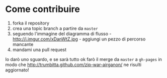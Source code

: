 # Come contribuire #

1. forka il repository
2. crea una topic branch a partire da `master`
3. seguendo l'immagine del diagramma di flusso - http://i.imgur.com/xDanWtZ.jpg - aggiungi un pezzo di percorso mancante
4. mandami una pull request

Io darò uno sguardo, e se sarà tutto ok farò il merge da `master` a `gh-pages` in modo che http://trumbitta.github.com/zip-war-airganon/ ne risulti aggiornato!
